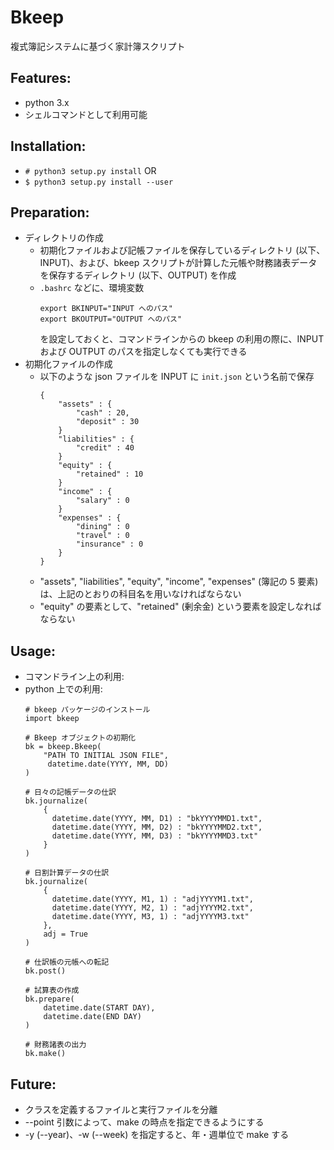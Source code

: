 # Bkeep

複式簿記システムに基づく家計簿スクリプト

## Features:

- python 3.x
- シェルコマンドとして利用可能

## Installation:

- `# python3 setup.py install` OR
- `$ python3 setup.py install --user`

## Preparation:

- ディレクトリの作成
    - 初期化ファイルおよび記帳ファイルを保存しているディレクトリ (以下、INPUT)、および、bkeep スクリプトが計算した元帳や財務諸表データを保存するディレクトリ (以下、OUTPUT) を作成
    - `.bashrc` などに、環境変数
      ```
      export BKINPUT="INPUT へのパス"
      export BKOUTPUT="OUTPUT へのパス"
      ```
      を設定しておくと、コマンドラインからの bkeep の利用の際に、INPUT および OUTPUT のパスを指定しなくても実行できる
- 初期化ファイルの作成
    - 以下のような json ファイルを INPUT に `init.json` という名前で保存
      ```
      {
          "assets" : {
              "cash" : 20,
              "deposit" : 30
          }
          "liabilities" : {
              "credit" : 40
          }
          "equity" : {
              "retained" : 10
          }
          "income" : {
              "salary" : 0
          }
          "expenses" : {
              "dining" : 0
              "travel" : 0
              "insurance" : 0
          }
      }
      ```
    - "assets", "liabilities", "equity", "income", "expenses" (簿記の 5 要素) は、上記のとおりの科目名を用いなければならない
    - "equity" の要素として、"retained" (剰余金) という要素を設定しなればならない

## Usage:

- コマンドライン上の利用:
- python 上での利用:
  ```
  # bkeep パッケージのインストール
  import bkeep
  
  # Bkeep オブジェクトの初期化
  bk = bkeep.Bkeep(
      "PATH TO INITIAL JSON FILE",
       datetime.date(YYYY, MM, DD) 
  )
  
  # 日々の記帳データの仕訳
  bk.journalize(
      {
        datetime.date(YYYY, MM, D1) : "bkYYYYMMD1.txt",
        datetime.date(YYYY, MM, D2) : "bkYYYYMMD2.txt",
        datetime.date(YYYY, MM, D3) : "bkYYYYMMD3.txt"
      }
  )
  
  # 日割計算データの仕訳
  bk.journalize(
      {
        datetime.date(YYYY, M1, 1) : "adjYYYYM1.txt",
        datetime.date(YYYY, M2, 1) : "adjYYYYM2.txt",
        datetime.date(YYYY, M3, 1) : "adjYYYYM3.txt"
      },
      adj = True
  )
  
  # 仕訳帳の元帳への転記
  bk.post()
  
  # 試算表の作成
  bk.prepare(
      datetime.date(START DAY),
      datetime.date(END DAY)
  )
  
  # 財務諸表の出力
  bk.make()
  ```

## Future:

- クラスを定義するファイルと実行ファイルを分離
- --point 引数によって、make の時点を指定できるようにする
- -y (--year)、-w (--week) を指定すると、年・週単位で make する
